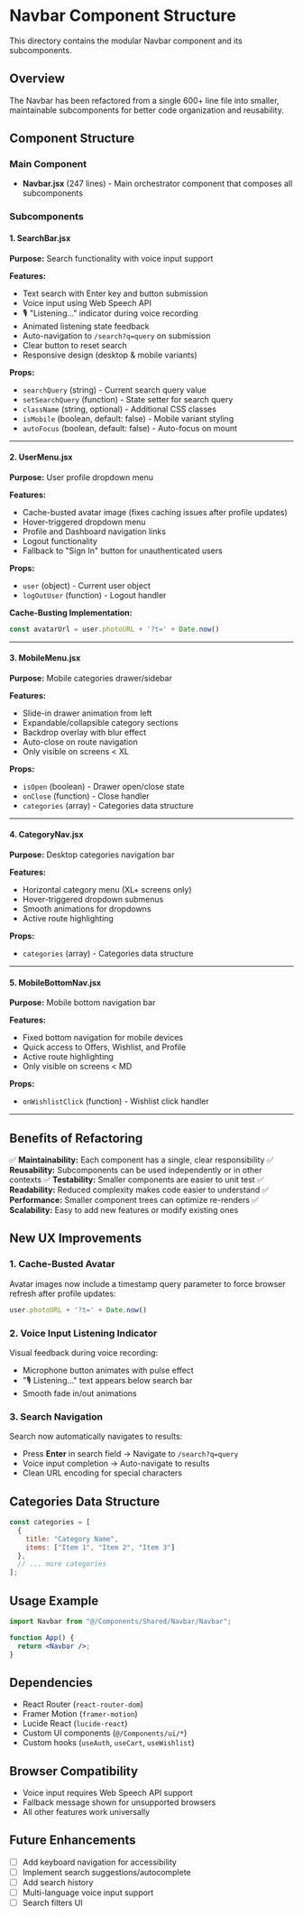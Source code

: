 # Navbar Component Structure

This directory contains the modular Navbar component and its subcomponents.

## Overview
The Navbar has been refactored from a single 600+ line file into smaller, maintainable subcomponents for better code organization and reusability.

## Component Structure

### Main Component
- **Navbar.jsx** (247 lines) - Main orchestrator component that composes all subcomponents

### Subcomponents

#### 1. SearchBar.jsx
**Purpose:** Search functionality with voice input support

**Features:**
- Text search with Enter key and button submission
- Voice input using Web Speech API
- 🎙️ "Listening..." indicator during voice recording
- Animated listening state feedback
- Auto-navigation to `/search?q=query` on submission
- Clear button to reset search
- Responsive design (desktop & mobile variants)

**Props:**
- `searchQuery` (string) - Current search query value
- `setSearchQuery` (function) - State setter for search query
- `className` (string, optional) - Additional CSS classes
- `isMobile` (boolean, default: false) - Mobile variant styling
- `autoFocus` (boolean, default: false) - Auto-focus on mount

---

#### 2. UserMenu.jsx
**Purpose:** User profile dropdown menu

**Features:**
- Cache-busted avatar image (fixes caching issues after profile updates)
- Hover-triggered dropdown menu
- Profile and Dashboard navigation links
- Logout functionality
- Fallback to "Sign In" button for unauthenticated users

**Props:**
- `user` (object) - Current user object
- `logOutUser` (function) - Logout handler

**Cache-Busting Implementation:**
```javascript
const avatarUrl = user.photoURL + '?t=' + Date.now()
```

---

#### 3. MobileMenu.jsx
**Purpose:** Mobile categories drawer/sidebar

**Features:**
- Slide-in drawer animation from left
- Expandable/collapsible category sections
- Backdrop overlay with blur effect
- Auto-close on route navigation
- Only visible on screens < XL

**Props:**
- `isOpen` (boolean) - Drawer open/close state
- `onClose` (function) - Close handler
- `categories` (array) - Categories data structure

---

#### 4. CategoryNav.jsx
**Purpose:** Desktop categories navigation bar

**Features:**
- Horizontal category menu (XL+ screens only)
- Hover-triggered dropdown submenus
- Smooth animations for dropdowns
- Active route highlighting

**Props:**
- `categories` (array) - Categories data structure

---

#### 5. MobileBottomNav.jsx
**Purpose:** Mobile bottom navigation bar

**Features:**
- Fixed bottom navigation for mobile devices
- Quick access to Offers, Wishlist, and Profile
- Active route highlighting
- Only visible on screens < MD

**Props:**
- `onWishlistClick` (function) - Wishlist click handler

---

## Benefits of Refactoring

✅ **Maintainability:** Each component has a single, clear responsibility
✅ **Reusability:** Subcomponents can be used independently or in other contexts
✅ **Testability:** Smaller components are easier to unit test
✅ **Readability:** Reduced complexity makes code easier to understand
✅ **Performance:** Smaller component trees can optimize re-renders
✅ **Scalability:** Easy to add new features or modify existing ones

## New UX Improvements

### 1. Cache-Busted Avatar
Avatar images now include a timestamp query parameter to force browser refresh after profile updates:
```javascript
user.photoURL + '?t=' + Date.now()
```

### 2. Voice Input Listening Indicator
Visual feedback during voice recording:
- Microphone button animates with pulse effect
- "🎙️ Listening..." text appears below search bar
- Smooth fade in/out animations

### 3. Search Navigation
Search now automatically navigates to results:
- Press **Enter** in search field → Navigate to `/search?q=query`
- Voice input completion → Auto-navigate to results
- Clean URL encoding for special characters

## Categories Data Structure

```javascript
const categories = [
  {
    title: "Category Name",
    items: ["Item 1", "Item 2", "Item 3"]
  },
  // ... more categories
];
```

## Usage Example

```jsx
import Navbar from "@/Components/Shared/Navbar/Navbar";

function App() {
  return <Navbar />;
}
```

## Dependencies

- React Router (`react-router-dom`)
- Framer Motion (`framer-motion`)
- Lucide React (`lucide-react`)
- Custom UI components (`@/Components/ui/*`)
- Custom hooks (`useAuth`, `useCart`, `useWishlist`)

## Browser Compatibility

- Voice input requires Web Speech API support
- Fallback message shown for unsupported browsers
- All other features work universally

## Future Enhancements

- [ ] Add keyboard navigation for accessibility
- [ ] Implement search suggestions/autocomplete
- [ ] Add search history
- [ ] Multi-language voice input support
- [ ] Search filters UI

